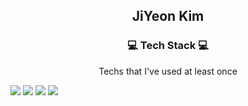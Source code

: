 <h2 align="center"> JiYeon Kim </h2>


<h3 align="center"> 💻  Tech Stack 💻</h3>

<p align="center"> Techs that I've used at least once </p>


<p align="center">

<img src="https://img.shields.io/badge/Java-007396?style=flat-square&logo=Java&logoColor=white"/></a> <img src="https://img.shields.io/badge/C++-00599C?style=flat-square&logo=cplusplus&logoColor=white"/></a>
<img src="https://img.shields.io/badge/Python-3766AB?style=flat-square&logo=Python&logoColor=white"/></a>
<img src="https://img.shields.io/badge/Mysql-4479A1?style=flat-square&logo=Mysql&logoColor=white"/></a>

</p>
